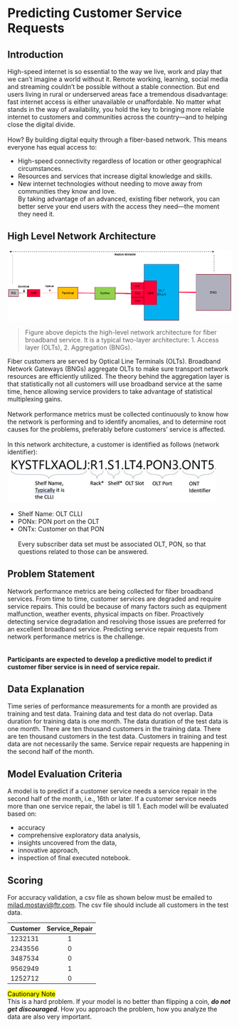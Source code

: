 # Predicting Customer Service Requests
## Introduction
High-speed internet is so essential to the way we live, work and play that we can’t imagine a world without it. Remote working, learning, social media and streaming couldn’t be possible without a stable connection. But end users living in rural or underserved areas face a tremendous disadvantage: fast internet access is either unavailable or unaffordable. No matter what stands in the way of availability, you hold the key to bringing more reliable internet to customers and communities across the country—and to helping close the digital divide.
<br/><br/>How? By building digital equity through a fiber-based network. This means everyone has equal access to:
- High-speed connectivity regardless of location or other geographical circumstances.
- Resources and services that increase digital knowledge and skills.
- New internet technologies without needing to move away from communities they know and love.
<br/>By taking advantage of an advanced, existing fiber network, you can better serve your end users with the access they need—the moment they need it.
## High Level Network Architecture
![Alt Figure above depicts the high-level network architecture for fiber broadband service. It is a typical two-layer architecture: 1. Access layer (OLTs), 2. Aggregation (BNGs).](network.png)
>Figure above depicts the high-level network architecture for fiber broadband service. It is a typical two-layer architecture: 1. Access layer (OLTs), 2. Aggregation (BNGs).

Fiber customers are served by Optical Line Terminals (OLTs). Broadband Network Gateways (BNGs) aggregate OLTs to make sure transport network resources are efficiently utilized. The theory behind the aggregation layer is that statistically not all customers will use broadband service at the same time, hence allowing service providers to take advantage of statistical multiplexing gains.
</br></br>Network performance metrics must be collected continuously to know how the network is performing and to identify anomalies, and to determine root causes for the problems, preferably before customers’ service is affected. 
</br></br>In this network architecture, a customer is identified as follows (network identifier):
![image](object.png)
- Shelf Name: OLT CLLI
- PONx: PON port on the OLT
- ONTx: Customer on that PON
</br></br>Every subscriber data set must be associated OLT, PON, so that questions related to those can be answered. 
## Problem Statement
Network performance metrics are being collected for fiber broadband services. From time to time, customer services are degraded and require service repairs. This could be because of many factors such as equipment malfunction, weather events, physical impacts on fiber. Proactively detecting service degradation and resolving those issues are preferred for an excellent broadband service. Predicting service repair requests from network performance metrics is the challenge.  
</br></br>**Participants are expected to develop a predictive model to predict if customer fiber service is in need of service repair.**
## Data Explanation
Time series of performance measurements for a month are provided as training and test data. Training data and test data do not overlap. Data duration for training data is one month. The data duration of the test data is one month. There are ten thousand customers in the training data. There are ten thousand customers in the test data. Customers in training and test data are not necessarily the same. 
Service repair requests are happening in the second half of the month. 
## Model Evaluation Criteria
A model is to predict if a customer service needs a service repair in the second half of the month, i.e., 16th or later. If a customer service needs more than one service repair, the label is till 1.
Each model will be evaluated based on:
- accuracy
- comprehensive exploratory data analysis,
- insights uncovered from the data,
- innovative approach,
- inspection of final executed notebook.

## Scoring
For accuracy validation, a csv file as shown below must be emailed to milad.mostavi@ftr.com. The csv file should include all customers in the test data.

|Customer |Service_Repair |
|---------|:---------------:|
|1232131|1|
|2343556|0
|3487534|0
|9562949|1
|1252712|0

<mark>Cautionary Note</mark>
<br>This is a hard problem. If your model is no better than flipping a coin, **_do not get discouraged_**. How you approach the problem, how you analyze the data are also very important.